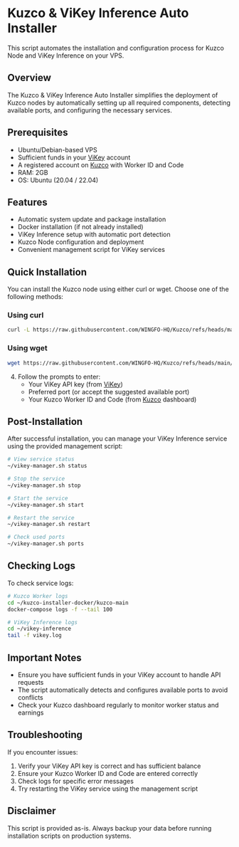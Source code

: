 # Kuzco & ViKey Inference Auto Installer

This script automates the installation and configuration process for Kuzco Node and ViKey Inference on your VPS.

## Overview

The Kuzco & ViKey Inference Auto Installer simplifies the deployment of Kuzco nodes by automatically setting up all required components, detecting available ports, and configuring the necessary services.

## Prerequisites

- Ubuntu/Debian-based VPS
- Sufficient funds in your [ViKey](https://vikey.ai/) account
- A registered account on [Kuzco](https://inference.supply) with Worker ID and Code
- RAM: 2GB
- OS: Ubuntu (20.04 / 22.04)

## Features

- Automatic system update and package installation
- Docker installation (if not already installed)
- ViKey Inference setup with automatic port detection
- Kuzco Node configuration and deployment
- Convenient management script for ViKey services

## Quick Installation

You can install the Kuzco node using either curl or wget. Choose one of the following methods:

### Using curl

```bash
curl -L https://raw.githubusercontent.com/WINGFO-HQ/Kuzco/refs/heads/main/kuzco.sh -o kuzco.sh && chmod +x kuzco.sh && ./kuzco.sh
```

### Using wget

```bash
wget https://raw.githubusercontent.com/WINGFO-HQ/Kuzco/refs/heads/main/kuzco.sh && chmod +x kuzco.sh && ./kuzco.sh
```

4. Follow the prompts to enter:
   - Your ViKey API key (from [ViKey](https://vikey.ai/))
   - Preferred port (or accept the suggested available port)
   - Your Kuzco Worker ID and Code (from [Kuzco](https://inference.supply) dashboard)

## Post-Installation

After successful installation, you can manage your ViKey Inference service using the provided management script:

```bash
# View service status
~/vikey-manager.sh status

# Stop the service
~/vikey-manager.sh stop

# Start the service
~/vikey-manager.sh start

# Restart the service
~/vikey-manager.sh restart

# Check used ports
~/vikey-manager.sh ports
```

## Checking Logs

To check service logs:

```bash
# Kuzco Worker logs
cd ~/kuzco-installer-docker/kuzco-main
docker-compose logs -f --tail 100

# ViKey Inference logs
cd ~/vikey-inference
tail -f vikey.log
```

## Important Notes

- Ensure you have sufficient funds in your ViKey account to handle API requests
- The script automatically detects and configures available ports to avoid conflicts
- Check your Kuzco dashboard regularly to monitor worker status and earnings

## Troubleshooting

If you encounter issues:

1. Verify your ViKey API key is correct and has sufficient balance
2. Ensure your Kuzco Worker ID and Code are entered correctly
3. Check logs for specific error messages
4. Try restarting the ViKey service using the management script

## Disclaimer

This script is provided as-is. Always backup your data before running installation scripts on production systems.

```

```
